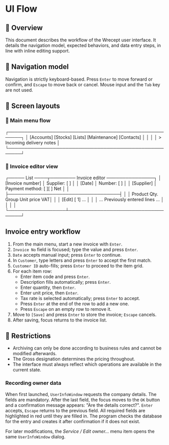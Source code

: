 # UI Flow

<!-- markdownlint-disable MD013 -->

## 🧱 Overview

This document describes the workflow of the Wrecept user interface. It details the
navigation model, expected behaviors, and data entry steps, in line with inline
editing support.

## 📌 Navigation model

Navigation is strictly keyboard-based. Press `Enter` to move forward or confirm,
and `Escape` to move back or cancel. Mouse input and the `Tab` key are not used.

## 📀 Screen layouts

### 🔳 Main menu flow

┌──────────────────────────────────────────────────────┐
│ [Accounts] [Stocks] [Lists] [Maintenance] [Contacts] │
│                                                      │
│ > Incoming delivery notes                            │
└──────────────────────────────────────────────────────┘

### 🧾 Invoice editor view

┌───── List ────┬──────── Invoice editor ───────────────┐
│ [Invoice number] │ Supplier: [              ]        │
│ [Date]           │ Number:   [              ]        │
│ [Supplier]       │ Payment method: [        ][ ] Net │
│                  ├───────────────────────────────────┤
│                  │ Product  Qty. Group Unit price VAT│
│                  │ [Edit] [ 1] ...                   │
│                  │ ... Previously entered lines ...  │
│                  │                                   │
└──────────────────┴───────────────────────────────────┘

## Invoice entry workflow

1. From the main menu, start a new invoice with `Enter`.
2. `Invoice No` field is focused; type the value and press `Enter`.
3. `Date` accepts manual input; press `Enter` to continue.
4. In `Customer`, type letters and press `Enter` to accept the first match.
5. `Customer ID` auto-fills; press `Enter` to proceed to the item grid.
6. For each item row:
   - Enter item code and press `Enter`.
   - Description fills automatically; press `Enter`.
   - Enter quantity, then `Enter`.
   - Enter unit price, then `Enter`.
   - Tax rate is selected automatically; press `Enter` to accept.
   - Press `Enter` at the end of the row to add a new one.
   - Press `Escape` on an empty row to remove it.
7. Move to `[Save]` and press `Enter` to store the invoice; `Escape` cancels.
8. After saving, focus returns to the invoice list.

## 📌 Restrictions

- Archiving can only be done according to business rules and cannot be modified
  afterwards.
- The Gross designation determines the pricing throughout.
- The interface must always reflect which operations are available in the current
  state.

### Recording owner data

When first launched, `UserInfoWindow` requests the company details. The fields are
mandatory. After the last field, the focus moves to the `OK` button and a
confirmation message appears: "Are the details correct?". `Enter` accepts,
`Escape` returns to the previous field. All required fields are highlighted in red
until they are filled in. The program checks the database for the entry and
creates it after confirmation if it does not exist.

For later modifications, the *Service / Edit owner...* menu item opens the same
`UserInfoWindow` dialog.
